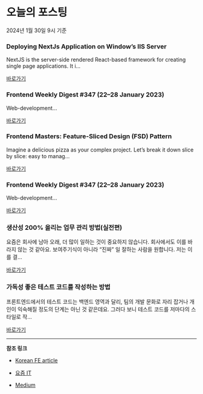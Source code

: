 # 오늘의 포스팅 
2024년 1월 30일 9시 기준 

### Deploying NextJs Application on Window’s IIS Server 

 NextJS is the server-side rendered React-based framework for creating single page applications. It i... 

 [바로가기](https://medium.com/@patrick.jakobsen/deploying-nextjs-application-on-windows-iis-server-60793f416eb1?responsesOpen=true&sortBy=REVERSE_CHRON&source=topic_portal_recommended_stories---------0-84----------nextjs----------7b4b9785_376d_4307_987a_63ee4813b1ab-------) 

### Frontend Weekly Digest #347 (22–28 January 2023) 

 Web-development... 

 [바로가기](https://medium.com/@frontender-ua/frontend-weekly-digest-347-22-28-january-2023-a7537afdb5bc?responsesOpen=true&sortBy=REVERSE_CHRON&source=topic_portal_recommended_stories---------0-84----------front_end_development----------fcc93ca0_813d_4abd_ae77_15c3772d8774-------) 

### Frontend Masters: Feature-Sliced Design (FSD) Pattern 

 Imagine a delicious pizza as your complex project. Let’s break it down slice by slice: easy to manag... 

 [바로가기](https://medium.com/@ismailharmanda/frontend-masters-feature-sliced-design-fsd-pattern-81416088b006?responsesOpen=true&sortBy=REVERSE_CHRON&source=topic_portal_recommended_stories---------0-84----------react----------fdb749c3_32b0_42bc_9db8_4a90702e5741-------) 

### Frontend Weekly Digest #347 (22–28 January 2023) 

 Web-development... 

 [바로가기](https://medium.com/@frontender-ua/frontend-weekly-digest-347-22-28-january-2023-a7537afdb5bc?responsesOpen=true&sortBy=REVERSE_CHRON&source=topic_portal_recommended_stories---------0-84----------javascript----------4087dacc_e20c_45d5_b2cd_2dfae2df6138-------) 

### 생산성 200% 올리는 업무 관리 방법(실전편) 

 요즘은 회사에 남아 오래, 더 많이 일하는 것이 중요하지 않습니다. 회사에서도 이를 바라지 않는 것 같아요. 보여주기식이 아니라 “진짜” 일 잘하는 사람을 원합니다. 저는 이를 결... 

 [바로가기](https://yozm.wishket.com/magazine/detail/2437/) 

### 가독성 좋은 테스트 코드를 작성하는 방법 

 프론트엔드에서의 테스트 코드는 백엔드 영역과 달리, 팀의 개발 문화로 자리 잡거나 개인이 익숙해질 정도의 단계는 아닌 것 같은데요. 그러다 보니 테스트 코드를 저마다의 스타일로 작... 

 [바로가기](https://yozm.wishket.com/magazine/detail/2435/) 

---

**참조 링크**

- [Korean FE article](https://kofearticle.substack.com) 

- [요즘 IT](https://yozm.wishket.com/magazine) 

- [Medium](https://medium.com) 

